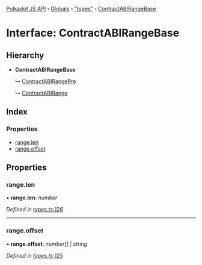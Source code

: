 [Polkadot JS API](../README.md) › [Globals](../globals.md) › ["types"](../modules/_types_.md) › [ContractABIRangeBase](_types_.contractabirangebase.md)

# Interface: ContractABIRangeBase

## Hierarchy

* **ContractABIRangeBase**

  ↳ [ContractABIRangePre](_types_.contractabirangepre.md)

  ↳ [ContractABIRange](_types_.contractabirange.md)

## Index

### Properties

* [range.len](_types_.contractabirangebase.md#range.len)
* [range.offset](_types_.contractabirangebase.md#range.offset)

## Properties

###  range.len

• **range.len**: *number*

*Defined in [types.ts:126](https://github.com/polkadot-js/api/blob/41cf32c808/packages/api-contract/src/types.ts#L126)*

___

###  range.offset

• **range.offset**: *number[] | string*

*Defined in [types.ts:125](https://github.com/polkadot-js/api/blob/41cf32c808/packages/api-contract/src/types.ts#L125)*
